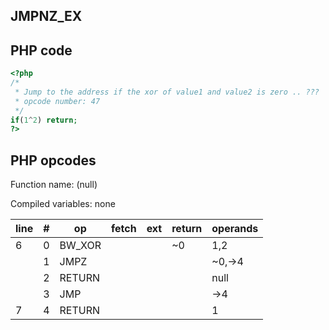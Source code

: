 JMPNZ\_EX
---------

PHP code
--------

``` php
<?php
/*
 * Jump to the address if the xor of value1 and value2 is zero .. ???
 * opcode number: 47
 */
if(1^2) return;
?>
```

PHP opcodes
-----------

Function name: (null)

Compiled variables: none

| line | \#  | op      | fetch | ext | return | operands |
|------|-----|---------|-------|-----|--------|----------|
| 6    | 0   | BW\_XOR |       |     | \~0    | 1,2      |
|      | 1   | JMPZ    |       |     |        | \~0,-\>4 |
|      | 2   | RETURN  |       |     |        | null     |
|      | 3   | JMP     |       |     |        | -\>4     |
| 7    | 4   | RETURN  |       |     |        | 1        |
